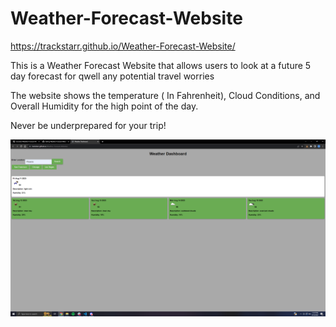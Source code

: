 # Weather-Forecast-Website

https://trackstarr.github.io/Weather-Forecast-Website/

This is a Weather Forecast Website that allows users to look at a future 5 day forecast for qwell any potential travel worries

The website shows the temperature ( In Fahrenheit), Cloud Conditions, and Overall Humidity for the high point of the day.

Never be underprepared for your trip!

![alt text](https://github.com/trackstarr/Weather-Forecast-Website/blob/main/Deployed%20Website.png)
